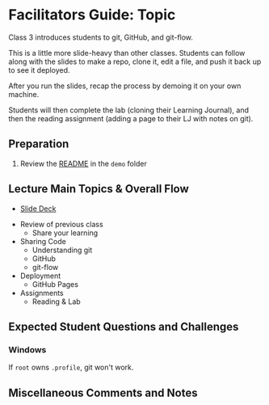 # Facilitators Guide: Topic

Class 3 introduces students to git, GitHub, and git-flow. 

This is a little more slide-heavy than other classes. Students can follow along with the slides to make a repo, clone it, edit a file, and push it back up to see it deployed. 

After you run the slides, recap the process by demoing it on your own machine. 

Students will then complete the lab (cloning their Learning Journal), and then the reading assignment (adding a page to their LJ with notes on git).

## Preparation
1. Review the [README](../demo/) in the `demo` folder

## Lecture Main Topics & Overall Flow
* [Slide Deck](https://docs.google.com/presentation/d/1o-pJT27mq-eBdaVTiQmcanrLY3MNf0O-7GzNQJkwcuU/edit)
- Review of previous class
  - Share your learning
- Sharing Code
  - Understanding git
  - GitHub
  - git-flow
- Deployment
  - GitHub Pages
- Assignments
  - Reading & Lab


## Expected Student Questions and Challenges

### Windows

If `root` owns `.profile`, git won't work. 



## Miscellaneous Comments and Notes
